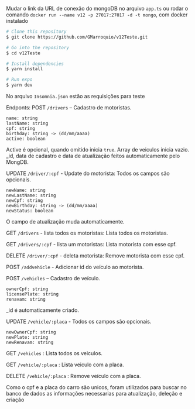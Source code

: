 Mudar o link da URL de conexão do mongoDB no arquivo `app.ts` ou rodar o comando `docker run --name v12 -p 27017:27017 -d -t mongo`, com docker instalado

```bash
# Clone this repository
$ git clone https://github.com/GMarroquio/v12Teste.git

# Go into the repository
$ cd v12Teste

# Install dependencies
$ yarn install

# Run expo
$ yarn dev
```

No arquivo `Insomnia.json` estão as requisições para teste

Endponts:
POST `/drivers` – Cadastro de motoristas.

```
name: string
lastName: string
cpf: string
birthday: string -> (dd/mm/aaaa)
active: boolean
```

Active é opcional, quando omitido inicia `true`.
Array de veiculos inicia vazio.
\_id, data de cadastro e data de atualização feitos automaticamente pelo MongDB.

UPDATE `/driver/:cpf` - Update do motorista:
Todos os campos são opcionais.

```
newName: string
newLastName: string
newCpf: string
newBirthday: string -> (dd/mm/aaaa)
newStatus: boolean
```

O campo de atualização muda automaticamente.

GET `/drivers` - lista todos os motoristas:
Lista todos os motoristas.

GET `/drivers/:cpf` - lista um motoristas:
Lista motorista com esse cpf.

DELETE `/driver/:cpf` - deleta motorista:
Remove motorista com esse cpf.

POST `/addvehicle` -
Adicionar id do veículo ao motorista.

POST `/vehicles` – Cadastro de veículo.

```
ownerCpf: string
licensePlate: string
renavam: string
```

\_id é automaticamente criado.

UPDATE `/vehicle/:placa` -
Todos os campos são opcionais.

```
newOwnerCpf: string
newPlate: string
newRenavam: string
```

GET `/vehicles` :
Lista todos os veiculos.

GET `/vehicle/:placa` :
Lista veiculo com a placa.

DELETE `/vehicle/:placa` :
Remove veículo com a placa.

Como o cpf e a placa do carro são unicos, foram utilizados para buscar no banco de dados as informações necessarias para atualização, deleção e criação
